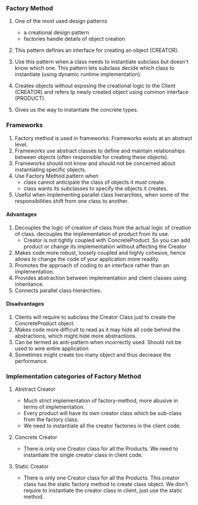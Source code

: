 ### Factory Method
1.  One of the most used design patterns
    * a creational design pattern
    * factories handle details of object creation

2.  This pattern defines an interface for creating an object (CREATOR).
3.  Use this pattern when a class needs to instantiate subclass but doesn't know which one. This pattern lets subclass decide which class to instantiate (using dynamic runtime implementation).
4.  Creates objects without exposing the creational logic to the Client (CREATOR) and refers tp newly created object using common interface (PRODUCT).
5.  Gives us the way to instantiate the concrete types.

### Frameworks

1. Factory method is used in frameworks. Frameworks exists at an abstract level.
2. Frameworks use abstract classes to define and maintain relationships between objects (often responsible for creating these objects).
3. Frameworks should not know and should not be concerned about instantiating specific objects.
4. Use Factory Method pattern when
    * class cannot anticipate the class of objects it must create.
    * class wants its subclasses to specify the objects it creates.
5. Useful when implementing parallel class hierarchies, when some of the responsibilities shift from one class to another.

#### Advantages
1. Decouples the logic of creation of class from the actual logic of creation of class. decouples the implementation of product from its use.
    * Creator is not tightly coupled with ConcreteProduct. So you can add product or change its implementation without affecting the Creator
2. Makes code more robust, loosely coupled and highly cohesive, hence allows to change the code of your application more readily.
3. Promotes the approach of coding to an interface rather than an implementation.
4. Provides abstraction between implementation and client classes using inheritance.
5. Connects parallel class hierarchies.

#### Disadvantages
1. Clients will require to subclass the Creator Class just to create the ConcreteProduct object.
2. Makes code more difficult to read as it may hide all code behind the abstractions, which might hide more abstractions.
3. Can be termed as anti-pattern when incorrectly used. Should not be used to wire entire application
4. Sometimes might create too many object and thus decrease the performance.

### Implementation categories of Factory Method

1. Abstract Creator
	* Much strict implementation of factory-method, more abusive in terms of implementation. 
    * Every product will have its own creator class which be sub-class from the factory class.
    * We need to instantiate all the creator factories in the client code.

2. Concrete Creator
    * There is only one Creator class for all the Products. We need to instantiate the single creator class in client code.

3. Static Creator
    * There is only one Creator class for all the Products. This creator class has the static factory method to create class object. We don't require to instantiate the creator class in client, just use the static method.